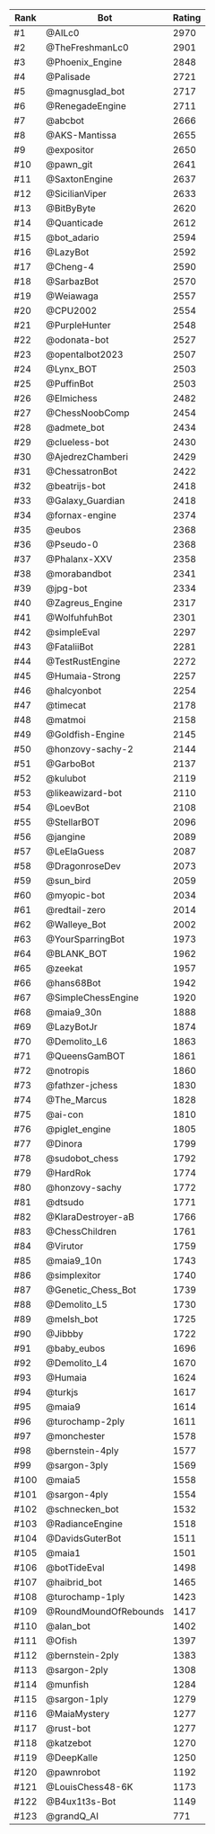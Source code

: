 Rank|Bot|Rating
---|---|---
#1|@AILc0|2970
#2|@TheFreshmanLc0|2901
#3|@Phoenix_Engine|2848
#4|@Palisade|2721
#5|@magnusglad_bot|2717
#6|@RenegadeEngine|2711
#7|@abcbot|2666
#8|@AKS-Mantissa|2655
#9|@expositor|2650
#10|@pawn_git|2641
#11|@SaxtonEngine|2637
#12|@SicilianViper|2633
#13|@BitByByte|2620
#14|@Quanticade|2612
#15|@bot_adario|2594
#16|@LazyBot|2592
#17|@Cheng-4|2590
#18|@SarbazBot|2570
#19|@Weiawaga|2557
#20|@CPU2002|2554
#21|@PurpleHunter|2548
#22|@odonata-bot|2527
#23|@opentalbot2023|2507
#24|@Lynx_BOT|2503
#25|@PuffinBot|2503
#26|@Elmichess|2482
#27|@ChessNoobComp|2454
#28|@admete_bot|2434
#29|@clueless-bot|2430
#30|@AjedrezChamberi|2429
#31|@ChessatronBot|2422
#32|@beatrijs-bot|2418
#33|@Galaxy_Guardian|2418
#34|@fornax-engine|2374
#35|@eubos|2368
#36|@Pseudo-0|2368
#37|@Phalanx-XXV|2358
#38|@morabandbot|2341
#39|@jpg-bot|2334
#40|@Zagreus_Engine|2317
#41|@WolfuhfuhBot|2301
#42|@simpleEval|2297
#43|@FataliiBot|2281
#44|@TestRustEngine|2272
#45|@Humaia-Strong|2257
#46|@halcyonbot|2254
#47|@timecat|2178
#48|@matmoi|2158
#49|@Goldfish-Engine|2145
#50|@honzovy-sachy-2|2144
#51|@GarboBot|2137
#52|@kulubot|2119
#53|@likeawizard-bot|2110
#54|@LoevBot|2108
#55|@StellarBOT|2096
#56|@jangine|2089
#57|@LeElaGuess|2087
#58|@DragonroseDev|2073
#59|@sun_bird|2059
#60|@myopic-bot|2034
#61|@redtail-zero|2014
#62|@Walleye_Bot|2002
#63|@YourSparringBot|1973
#64|@BLANK_BOT|1962
#65|@zeekat|1957
#66|@hans68Bot|1942
#67|@SimpleChessEngine|1920
#68|@maia9_30n|1888
#69|@LazyBotJr|1874
#70|@Demolito_L6|1863
#71|@QueensGamBOT|1861
#72|@notropis|1860
#73|@fathzer-jchess|1830
#74|@The_Marcus|1828
#75|@ai-con|1810
#76|@piglet_engine|1805
#77|@Dinora|1799
#78|@sudobot_chess|1792
#79|@HardRok|1774
#80|@honzovy-sachy|1772
#81|@dtsudo|1771
#82|@KlaraDestroyer-aB|1766
#83|@ChessChildren|1761
#84|@Virutor|1759
#85|@maia9_10n|1743
#86|@simplexitor|1740
#87|@Genetic_Chess_Bot|1739
#88|@Demolito_L5|1730
#89|@melsh_bot|1725
#90|@Jibbby|1722
#91|@baby_eubos|1696
#92|@Demolito_L4|1670
#93|@Humaia|1624
#94|@turkjs|1617
#95|@maia9|1614
#96|@turochamp-2ply|1611
#97|@monchester|1578
#98|@bernstein-4ply|1577
#99|@sargon-3ply|1569
#100|@maia5|1558
#101|@sargon-4ply|1554
#102|@schnecken_bot|1532
#103|@RadianceEngine|1518
#104|@DavidsGuterBot|1511
#105|@maia1|1501
#106|@botTideEval|1498
#107|@haibrid_bot|1465
#108|@turochamp-1ply|1423
#109|@RoundMoundOfRebounds|1417
#110|@alan_bot|1402
#111|@Ofish|1397
#112|@bernstein-2ply|1383
#113|@sargon-2ply|1308
#114|@munfish|1284
#115|@sargon-1ply|1279
#116|@MaiaMystery|1277
#117|@rust-bot|1277
#118|@katzebot|1270
#119|@DeepKalle|1250
#120|@pawnrobot|1192
#121|@LouisChess48-6K|1173
#122|@B4ux1t3s-Bot|1149
#123|@grandQ_AI|771
